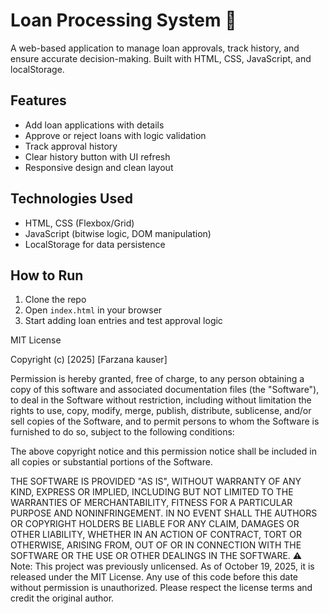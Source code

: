 # Loan Processing System 💼

A web-based application to manage loan approvals, track history, and ensure accurate decision-making. Built with HTML, CSS, JavaScript, and localStorage.

## Features
- Add loan applications with details
- Approve or reject loans with logic validation
- Track approval history
- Clear history button with UI refresh
- Responsive design and clean layout

## Technologies Used
- HTML, CSS (Flexbox/Grid)
- JavaScript (bitwise logic, DOM manipulation)
- LocalStorage for data persistence

## How to Run
1. Clone the repo
2. Open `index.html` in your browser
3. Start adding loan entries and test approval logic

MIT License

Copyright (c) [2025] [Farzana kauser]

Permission is hereby granted, free of charge, to any person obtaining a copy
of this software and associated documentation files (the "Software"), to deal
in the Software without restriction, including without limitation the rights
to use, copy, modify, merge, publish, distribute, sublicense, and/or sell
copies of the Software, and to permit persons to whom the Software is
furnished to do so, subject to the following conditions:

The above copyright notice and this permission notice shall be included in all
copies or substantial portions of the Software.

THE SOFTWARE IS PROVIDED "AS IS", WITHOUT WARRANTY OF ANY KIND, EXPRESS OR
IMPLIED, INCLUDING BUT NOT LIMITED TO THE WARRANTIES OF MERCHANTABILITY,
FITNESS FOR A PARTICULAR PURPOSE AND NONINFRINGEMENT. IN NO EVENT SHALL THE
AUTHORS OR COPYRIGHT HOLDERS BE LIABLE FOR ANY CLAIM, DAMAGES OR OTHER
LIABILITY, WHETHER IN AN ACTION OF CONTRACT, TORT OR OTHERWISE, ARISING FROM,
OUT OF OR IN CONNECTION WITH THE SOFTWARE OR THE USE OR OTHER DEALINGS IN THE
SOFTWARE.
⚠️ Note: This project was previously unlicensed. As of October 19, 2025, it is released under the MIT License. Any use of this code before this date without permission is unauthorized. Please respect the license terms and credit the original author.
